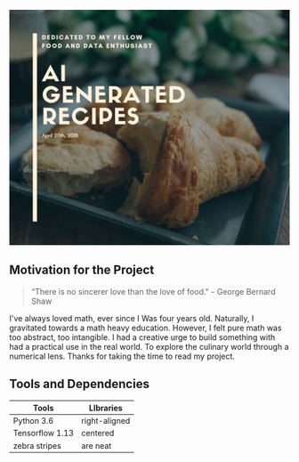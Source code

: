 ![header](img/header.jpg)

## Motivation for the Project

>  “There is no sincerer love than the love of food."
>         - George Bernard Shaw

I've always loved math, ever since I Was four years old. Naturally, I gravitated towards a math heavy education. However, I felt pure math was too abstract, too intangible. I had a creative urge to build something with had a practical use in the real world. To explore the culinary world through a numerical lens. Thanks for taking the time to read my project.

## Tools and Dependencies

| Tools         | LIbraries     |
| ------------- |---------------|
| Python 3.6    | right-aligned |
| Tensorflow 1.13     | centered      |
| zebra stripes | are neat      |
